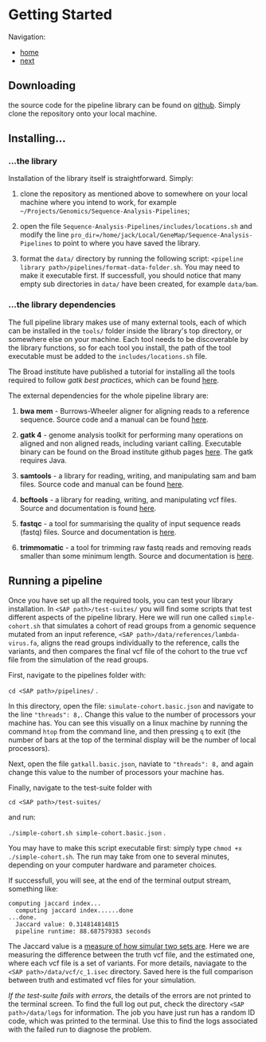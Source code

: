 # Getting Started

Navigation:
* [home](../index.md)
* [next](installing-external-tools.md)

## Downloading

the source code for the pipeline library can be found on [github](https://github.com/gkm-software-dev/Sequence-Analysis-Pipelines/tree/experiment-jack). Simply clone the repository onto your local machine. 

## Installing...

### ...the library
Installation of the library itself is straightforward. Simply:

1. clone the repository as mentioned above to somewhere on your local machine where you intend to work, for example `~/Projects/Genomics/Sequence-Analysis-Pipelines`;

2. open the file `Sequence-Analysis-Pipelines/includes/locations.sh` and modify the line `pro_dir=/home/jack/Local/GeneMap/Sequence-Analysis-Pipelines` to point to where you have saved the library. 

3. format the `data/` directory by running the following script: `<pipeline library path>/pipelines/format-data-folder.sh`. You may need to make it executable first. If successfull, you should notice that many empty sub directories in `data/` have been created, for example `data/bam`.

### ...the library dependencies
The full pipeline library makes use of many external tools, each of which can be installed in the `tools/` folder inside the library's top directory, or somewhere else on your machine. Each tool needs to be discoverable by the library functions, so for each tool you install, the path of the tool executable must be added to the `includes/locations.sh` file. 

The Broad institute have published a tutorial for installing all the tools required to follow *gatk best practices*, which can be found [here](https://gatk.broadinstitute.org/hc/en-us/articles/360041320571--How-to-Install-all-software-packages-required-to-follow-the-GATK-Best-Practices).

The external dependencies for the whole pipeline library are:

1. **bwa mem** - Burrows-Wheeler aligner for aligning reads to a reference sequence. Source code and a manual can be found [here](http://bio-bwa.sourceforge.net/).

2. **gatk 4** - genome analysis toolkit for performing many operations on aligned and non aligned reads, including variant calling. Executable binary can be found on the Broad institute github pages [here](https://github.com/broadinstitute/gatk/releases). The gatk requires Java. 

3. **samtools** - a library for reading, writing, and manipulating sam and bam files. Source code and manual can be found [here](http://www.htslib.org/).

4. **bcftools** - a library for reading, writing, and manipulating vcf files. Source and documentation is found [here](http://samtools.github.io/bcftools/bcftools.html).

5. **fastqc** - a tool for summarising the quality of input sequence reads (fastq) files. Source and documentation is [here](https://www.bioinformatics.babraham.ac.uk/projects/fastqc/).

6. **trimmomatic** - a tool for trimming raw fastq reads and removing reads smaller than some minimum length. Source and documentation is [here](http://www.usadellab.org/cms/?page=trimmomatic).

## Running a pipeline

Once you have set up all the required tools, you can test your library installation. In `<SAP path>/test-suites/` you will find some scripts that test different aspects of the pipeline library. Here we will run one called `simple-cohort.sh` that simulates a cohort of read groups from a genomic sequence mutated from an input reference, `<SAP path>/data/references/lambda-virus.fa`, aligns the read groups individually to the reference, calls the variants, and then compares the final vcf file of the cohort to the true vcf file from the simulation of the read groups. 

First, navigate to the pipelines folder with:

`cd <SAP path>/pipelines/` .

In this directory, open the file: `simulate-cohort.basic.json` and navigate to the line `"threads": 8,`. Change this value to the number of processors your machine has. You can see this visually on a linux machine by running the command `htop` from the command line, and then pressing `q` to exit (the number of bars at the top of the terminal display will be the number of local processors). 

Next, open the file `gatkall.basic.json`, naviate to `"threads": 8,` and again change this value to the number of processors your machine has. 

Finally, navigate to the test-suite folder with 

`cd <SAP path>/test-suites/`

and run:

`./simple-cohort.sh simple-cohort.basic.json` .

You may have to make this script executable first: simply type `chmod +x ./simple-cohort.sh`. The run may take from one to several minutes, depending on your computer hardware and parameter choices. 

If successfull, you will see, at the end of the terminal output stream, something like:

```
computing jaccard index...
  computing jaccard index......done
...done.
  Jaccard value: 0.314814814815
  pipeline runtime: 88.687579383 seconds
```

The Jaccard value is a [measure of how simular two sets are](https://en.wikipedia.org/wiki/Jaccard_index). Here we are measuring the difference between the truth vcf file, and the estimated one, where each vcf file is a set of variants. For more details, naviagate to the `<SAP path>/data/vcf/c_1.isec` directory. Saved here is the full comparison between truth and estimated vcf files for your simulation. 

*If the test-suite fails with errors*, the details of the errors are not printed to the terminal screen. To find the full log out put, check the directory `<SAP path>/data/logs` for information. The job you have just run has a random ID code, which was printed to the terminal. Use this to find the logs associated with the failed run to diagnose the problem. 
